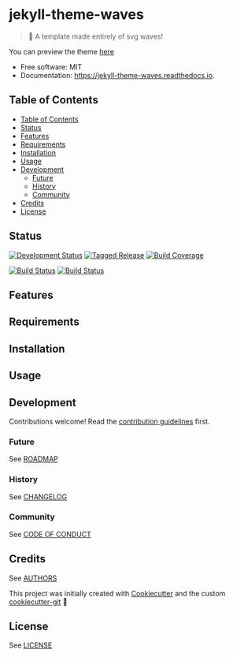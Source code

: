 # jekyll-theme-waves

> :ocean: A template made entirely of svg waves!

You can preview the theme [here](https://apehex.github.io/jekyll-theme-waves)


* Free software: MIT
* Documentation: https://jekyll-theme-waves.readthedocs.io.


## Table of Contents

- [Table of Contents](#table-of-contents)
- [Status](#status)
- [Features](#features)
- [Requirements](#requirements)
- [Installation](#installation)
- [Usage](#usage)
- [Development](#development)
  - [Future](#future)
  - [History](#history)
  - [Community](#community)
- [Credits](#credits)
- [License](#license)

## Status

[![Development Status][planning-status-shield]](ROADMAP.md)
[![Tagged Release][release-shield]](CHANGELOG.md)
[![Build Coverage][coverage-shield]][coverage-link]

[![Build Status][travis-shield]][travis-link]
[![Build Status][appveyor-shield]][appveyor-link]

## Features

## Requirements

## Installation

## Usage

## Development

Contributions welcome! Read the [contribution guidelines](CONTRIBUTING.md) first.

### Future

See [ROADMAP](ROADMAP.md)

### History

See [CHANGELOG](CHANGELOG.md)

### Community

See [CODE OF CONDUCT](CODE_OF_CONDUCT.md)

## Credits

See [AUTHORS](AUTHORS.md)

This project was initially created with [Cookiecutter][cookiecutter] and the custom [cookiecutter-git][cookiecutter-git] :cookie:

## License

See [LICENSE](LICENSE)

[cookiecutter]: https://github.com/audreyr/cookiecutter
[cookiecutter-git]: https://github.com/apehex/cookiecutter-git

[appveyor-shield]: https://ci.appveyor.com/api/projects/status/github/apehex/jekyll-theme-waves?branch=master&svg=true
[appveyor-link]: https://ci.appveyor.com/project/apehex/jekyll-theme-waves/branch/master
[coverage-shield]: https://img.shields.io/badge/coverage-0%25-lightgrey.svg?longCache=true
[coverage-link]: https://codecov.io
[docs-shield]: https://readthedocs.org/projects/apehex/badge/?version=latest
[docs-link]: https://jekyll-theme-waves.readthedocs.io/en/latest/?badge=latest
[pypi-shield]: https://img.shields.io/pypi/v/jekyll-theme-waves.svg
[pypi-link]: https://pypi.python.org/pypi/jekyll-theme-waves
[pyup-shield]: https://pyup.io/repos/github/apehex/jekyll-theme-waves/shield.svg
[pyup-link]: https://pyup.io/repos/github/apehex/jekyll-theme-waves/
[release-shield]: https://img.shields.io/badge/release-v0-blue.svg?longCache=true
[travis-shield]: https://img.shields.io/travis/apehex/jekyll-theme-waves.svg
[travis-link]: https://travis-ci.org/apehex/jekyll-theme-waves

[planning-status-shield]: https://img.shields.io/badge/status-planning-lightgrey.svg?longCache=true
[pre-alpha-status-shield]: https://img.shields.io/badge/status-pre--alpha-red.svg?longCache=true
[alpha-status-shield]: https://img.shields.io/badge/status-alpha-yellow.svg?longCache=true
[beta-status-shield]: https://img.shields.io/badge/status-beta-brightgreen.svg?longCache=true
[stable-status-shield]: https://img.shields.io/badge/status-stable-blue.svg?longCache=true
[mature-status-shield]: https://img.shields.io/badge/status-mature-8A2BE2.svg?longCache=true
[inactive-status-shield]: https://img.shields.io/badge/status-inactive-lightgrey.svg?longCache=true